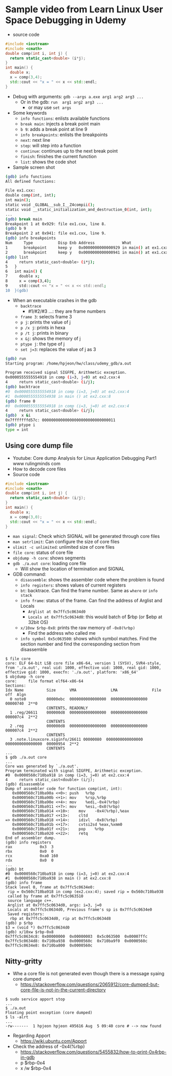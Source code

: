 # Sample video from Learn Linux User Space Debugging in Udemy
- source code
```cpp
#include <iostream>
#include <cmath>
double comp(int i, int j) {
  return static_cast<double> (i*j);
}
int main() {
  double x;
  x = comp(3,4);
  std::cout << "x = " << x << std::endl;
}
```
- Debug with arguments: `gdb --args a.exe arg1 arg2 arg3 ...  `
  - Or in the gdb: `run  arg1 arg2 arg3 ...`
    - or may use `set args`
- Some keywords
  - `info functions`: enlists available functions
  - `break main`: injects a break point main
  - `b 9`: adds a break point at line 9
  - `info breakpoints`: enlists the breakpoints
  - `next`: next line
  - `step`: will step into a function
  - `continue`: continues up to the next break point
  - `finish`: finishes the current function
  - `list`: shows the code shot
- Sample screen shot
```bash
(gdb) info functions
All defined functions:

File ex1.cxx:
double comp(int, int);
int main();
static void _GLOBAL__sub_I__Z4compii();
static void __static_initialization_and_destruction_0(int, int);
...
(gdb) break main
Breakpoint 1 at 0x929: file ex1.cxx, line 8.
(gdb) b 9
Breakpoint 2 at 0x941: file ex1.cxx, line 9.
(gdb) info breakpoints
Num     Type           Disp Enb Address            What
1       breakpoint     keep y   0x0000000000000929 in main() at ex1.cxx:8
2       breakpoint     keep y   0x0000000000000941 in main() at ex1.cxx:9
(gdb) list
4	  return static_cast<double> (i*j);
5	}
6	int main() {
7	  double x;
8	  x = comp(3,4);
9	  std::cout << "x = " << x << std::endl;
10	}(gdb) 
```
- When an executable crashes in the gdb
  - `backtrace`
    - #1/#2/#3 ...: they are frame numbers
  - `frame 3`: selects frame 3
  - `p j`: prints the value of j
  - `p /x j`: prints in hexa
  - `p /t j`: prints in binary
  - `x &j`: shows the memory of j
  - `ptype j`: the type of j
  - `set j=3`: replaces the value of j as 3
```bash
(gdb) run
Starting program: /home/hpjeon/hw/class/udemy_gdb/a.out 

Program received signal SIGFPE, Arithmetic exception.
0x0000555555554918 in comp (i=3, j=0) at ex2.cxx:4
4	  return static_cast<double> (i/j);
(gdb) backtrace
#0  0x0000555555554918 in comp (i=3, j=0) at ex2.cxx:4
#1  0x0000555555554938 in main () at ex2.cxx:8
(gdb) frame 0
#0  0x0000555555554918 in comp (i=3, j=0) at ex2.cxx:4
4	  return static_cast<double> (i/j);
(gdb)  x &i
0x7fffffffd57c:	00000000000000000000000000000011
(gdb) ptype i
type = int
```

## Using core dump file
- Youtube: Core dump Analysis for Linux Application Debugging Part1 www rulingminds com
- How to decode core files
- Source code
```cpp
#include <iostream>
#include <cmath>
double comp(int i, int j) {
  return static_cast<double> (i/j);
}
int main() {
  double x;
  x = comp(3,0);
  std::cout << "x = " << x << std::endl;
}
```
- `man signal`: Check which SIGNAL will be generated through core files
- `man setrlimit`: Can configure the size of core files
- `ulimit -c unlimited`: unlimited size of core files
- `file core`: status of core file
- `objdump -h core`: shows segments
- `gdb ./a.out core`: loading core file
  - Will show the location of termination and SIGNAL
- GDB command:
  - `disassemble`: shows the assembler code where the problem is found
  - `info registers`: shows values of current registers
  - `bt`: backtrace. Can find the frame number. Same as `where` or `info stack`
  - `info frame`: status of the frame. Can find the address of Arglist and Locals
    - `Arglist at 0x7ffc5c0634d0`
    - `Locals at 0x7ffc5c0634d0`: this would batch of $rbp (or $ebp at 32bit OS)
  - `x/10xw $rbp-0x8`: prints the raw memory of `-0x8(%rbp)`
    - Find the address who called me
  - `info symbol 0x5c063500`: shows which symbol matches. Find the section number and find the corresponding section from disassemble
```
$ file core
core: ELF 64-bit LSB core file x86-64, version 1 (SYSV), SVR4-style, from './a.out', real uid: 1000, effective uid: 1000, real gid: 1000, effective gid: 1000, execfn: './a.out', platform: 'x86_64'
$ objdump -h core
core:     file format elf64-x86-64
Sections:
Idx Name          Size      VMA               LMA               File off  Algn
  0 note0         00000ebc  0000000000000000  0000000000000000  00000740  2**0
                  CONTENTS, READONLY
  1 .reg/26611    000000d8  0000000000000000  0000000000000000  000007c4  2**2
                  CONTENTS
  2 .reg          000000d8  0000000000000000  0000000000000000  000007c4  2**2
                  CONTENTS
  3 .note.linuxcore.siginfo/26611 00000080  0000000000000000  0000000000000000  00000954  2**2
                  CONTENTS
...
$ gdb ./a.out core
...
Core was generated by `./a.out'.
Program terminated with signal SIGFPE, Arithmetic exception.
#0  0x0000560c710ba918 in comp (i=3, j=0) at ex2.cxx:4
4	  return static_cast<double> (i/j);
(gdb) disassemble
Dump of assembler code for function comp(int, int):
   0x0000560c710ba90a <+0>:	push   %rbp
   0x0000560c710ba90b <+1>:	mov    %rsp,%rbp
   0x0000560c710ba90e <+4>:	mov    %edi,-0x4(%rbp)
   0x0000560c710ba911 <+7>:	mov    %esi,-0x8(%rbp)
   0x0000560c710ba914 <+10>:	mov    -0x4(%rbp),%eax
   0x0000560c710ba917 <+13>:	cltd   
=> 0x0000560c710ba918 <+14>:	idivl  -0x8(%rbp)
   0x0000560c710ba91b <+17>:	cvtsi2sd %eax,%xmm0
   0x0000560c710ba91f <+21>:	pop    %rbp
   0x0000560c710ba920 <+22>:	retq   
End of assembler dump.
(gdb) info registers
rax            0x3	3
rbx            0x0	0
rcx            0xa0	160
rdx            0x0	0
...
(gdb) bt
#0  0x0000560c710ba918 in comp (i=3, j=0) at ex2.cxx:4
#1  0x0000560c710ba938 in main () at ex2.cxx:8
(gdb) info frame
Stack level 0, frame at 0x7ffc5c0634e0:
 rip = 0x560c710ba918 in comp (ex2.cxx:4); saved rip = 0x560c710ba938
 called by frame at 0x7ffc5c063510
 source language c++.
 Arglist at 0x7ffc5c0634d0, args: i=3, j=0
 Locals at 0x7ffc5c0634d0, Previous frame's sp is 0x7ffc5c0634e0
 Saved registers:
  rbp at 0x7ffc5c0634d0, rip at 0x7ffc5c0634d8
(gdb) p $rbp
$3 = (void *) 0x7ffc5c0634d0
(gdb) x/10xw $rbp-0x8
0x7ffc5c0634c8:	0x00000000	0x00000003	0x5c063500	0x00007ffc
0x7ffc5c0634d8:	0x710ba938	0x0000560c	0x710ba9f0	0x0000560c
0x7ffc5c0634e8:	0x710ba800	0x0000560c
```

## Nitty-gritty
- Whe a core file is not generated even though there is a message syaing core dumped
  - https://stackoverflow.com/questions/2065912/core-dumped-but-core-file-is-not-in-the-current-directory
```
$ sudo service apport stop
...
$ ./a.out 
Floating point exception (core dumped)
$ ls -alrt
...
-rw-------  1 hpjeon hpjeon 495616 Aug  5 09:40 core # --> now found
```
- Regarding Apport
  - https://wiki.ubuntu.com/Apport
- Check the address of -0x4(%rbp)
  - https://stackoverflow.com/questions/5455832/how-to-print-0x4rbp-in-gdb
  - p $rbp-0x4
  - x /w $rbp-0x4
